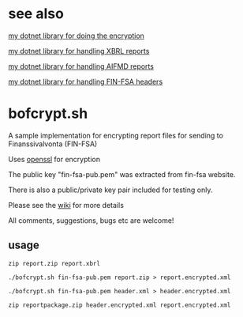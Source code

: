 # see also
[my dotnet library for doing the encryption](https://github.com/dgm9704/shroud)

[my dotnet library for handling XBRL reports](https://github.com/dgm9704/Xoxo)

[my dotnet library for handling AIFMD reports](https://github.com/dgm9704/fame)

[my dotnet library for handling FIN-FSA headers](https://github.com/dgm9704/tldr)

# bofcrypt.sh

A sample implementation for encrypting report files for sending to Finanssivalvonta (FIN-FSA)

Uses [openssl](https://www.openssl.org/) for encryption

The public key "fin-fsa-pub.pem" was extracted from fin-fsa website.

There is also a public/private key pair included for testing only.

Please see the [wiki](https://github.com/dgm9704/bofcrypt/wiki) for more details

All comments, suggestions, bugs etc are welcome!

## usage
```
zip report.zip report.xbrl 

./bofcrypt.sh fin-fsa-pub.pem report.zip > report.encrypted.xml 

./bofcrypt.sh fin-fsa-pub.pem header.xml > header.encrypted.xml 

zip reportpackage.zip header.encrypted.xml report.encrypted.xml
```
